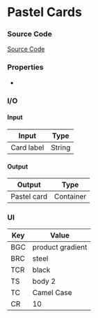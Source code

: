 # Pastel Cards 
### Source Code
[Source Code](https://github.com/Astra-Labs/Aureus/blob/main/Documentation/Aureus-Docs/4%20-%20Elements%20(Materials)/Cards/Pastel%20Cards.md)

### Properties
* 

### I/O
#### Input
| Input | Type |
|-----|-------|
| Card label| String |


#### Output
| Output | Type |
|-----|-------|
| Pastel card | Container |

### UI

| Key | Value |
|-----|-------|
| BGC | product gradient   |
| BRC | steel      |
| TCR | black      |
| TS  | body 2      |
| TC  | Camel Case      |
| CR  | 10      |